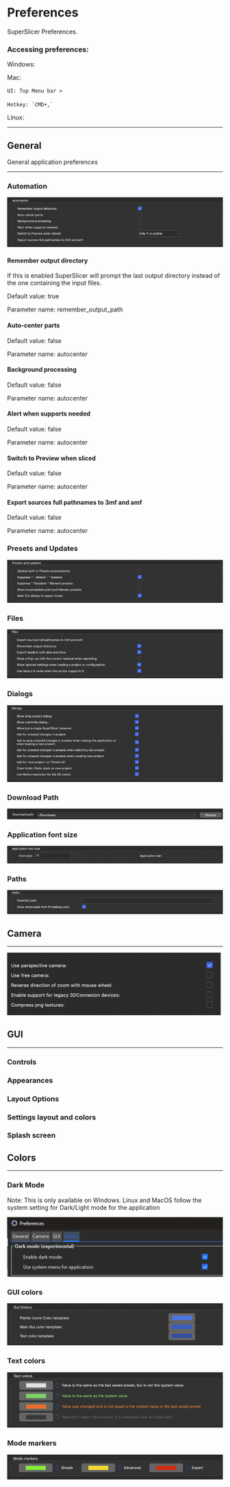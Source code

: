 # Preferences

SuperSlicer Preferences.

### Accessing preferences:

Windows:

Mac: 

	UI: Top Menu bar >  
	
	Hotkey: `CMD+,`

Linux:

---

## General

General application preferences

---

### Automation

![Image Automation](assets/preferences/automation.png)

#### Remember output directory

If this is enabled SuperSlicer will prompt the last output directory instead of the one containing the input files.

Default value: true

Parameter name: remember_output_path
#### Auto-center parts

Default value: false

Parameter name: autocenter
#### Background processing

Default value: false

Parameter name: autocenter
#### Alert when supports needed

Default value: false

Parameter name: autocenter
#### Switch to Preview when sliced

Default value: false

Parameter name: autocenter
#### Export sources full pathnames to 3mf and amf

Default value: false

Parameter name: autocenter
### Presets and Updates

![Image Presets and Updates](assets/preferences/presets_updates.png)

### Files

![Image Files](assets/preferences/files.png)

### Dialogs

![Image Dialogs](assets/preferences/dialogs.png)

### Download Path

![Image Download Path](assets/preferences/download_path.png)

### Application font size

![Image Application font size](assets/preferences/application_font_size.png)

### Paths

![Image Paths](assets/preferences/paths.png)

## Camera

---

![Image Camera](assets/preferences/camera.png)

## GUI

---

### Controls

### Appearances

### Layout Options

### Settings layout and colors

### Splash screen

## Colors

---

### Dark Mode

Note: This is only available on Windows. Linux and MacOS follow the system setting for Dark/Light mode for the application

![Image Notes](assets/preferences/dark_mode.png)

### GUI colors

![Image GUI Colors](assets/preferences/gui_colors.png)

### Text colors

![Image Text colors](assets/preferences/text_colors.png)

### Mode markers

![Image Mode markers](assets/preferences/mode_markers.png)

